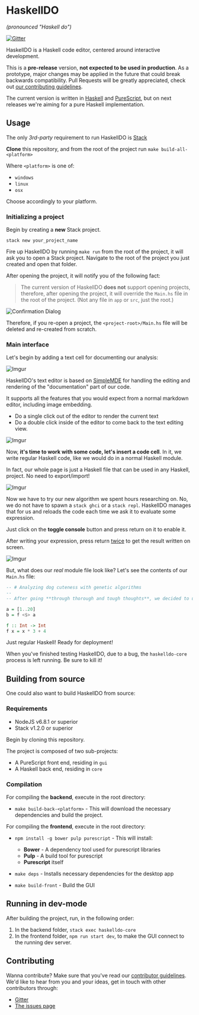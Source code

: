 # HaskellDO
*(pronounced "Haskell do")*

[![Gitter](https://badges.gitter.im/theam/haskell-do.svg)](https://gitter.im/theam/haskell-do?utm_source=badge&utm_medium=badge&utm_campaign=pr-badge)

HaskellDO is a Haskell code editor, centered around interactive development.

This is a **pre-release** version, **not expected to be used in production**. As a
prototype, major changes may be applied in the future that could break backwards
compatibility. Pull Requests will be greatly appreciated, check out [our contributing guidelines](CONTRIBUTING.md).

The current version is written in [Haskell](https://www.haskell.org/) and
[PureScript](http://www.purescript.org/), but on next releases we're aiming for
a pure Haskell implementation.

## Usage

The only *3rd-party* requirement to run HaskellDO is [Stack](http://haskellstack.org/)

**Clone** this repository, and from the root of the project run `make build-all-<platform>`

Where `<platform>` is one of:

- `windows`
- `linux`
- `osx`

Choose accordingly to your platform.

### Initializing a project
Begin by creating a **new** Stack project.

`stack new your_project_name`

Fire up HaskellDO by running `make run` from the root of the project,
it will ask you to open a Stack project.
Navigate to the root of the project you just created and open that
folder.

After opening the project, it will notify you of the following fact:

> The current version of HaskellDO **does not** support opening projects,
  therefore, after opening the project, it will override the `Main.hs`
  file in the root of the project. (Not any file in `app` or `src`, just
  the root.)

![Confirmation Dialog](http://imgur.com/DgspZip.jpg)

Therefore, if you re-open a project, the `<project-root>/Main.hs` file will
be deleted and re-created from scratch.

### Main interface
Let's begin by adding a text cell for documenting our analysis:

![Imgur](http://i.imgur.com/QAVI2WC.gif)

HaskellDO's text editor is based on [SimpleMDE](https://simplemde.com/) for
handling the editing and rendering of the "documentation" part of our code.

It supports all the features that you would expect from a normal markdown
editor, including image embedding.

- Do a single click out of the editor to render the current text
- Do a double click inside of the editor to come back to the text editing
  view.

![Imgur](http://i.imgur.com/ElGTVLK.gif)

Now, **it's time to work with some code, let's insert a code cell**.
In it, we write regular Haskell code, like we would do in a normal Haskell
module.

In fact, our whole page is just a Haskell file that can be used in any
Haskell, project. No need to export/import!

![Imgur](http://i.imgur.com/8jVxh6A.gif)

Now we have to try our new algorithm we spent hours researching on.
No, we do not have to spawn a `stack ghci` or a `stack repl`. HaskellDO
manages that for us and reloads the code each time we ask it to evaluate
some expression.

Just click on the **toggle console** button and press return on it to
enable it.

After writing your expression, press return [twice](https://github.com/theam/haskell-do/issues/1)
to get the result written on screen.

![Imgur](http://i.imgur.com/jgZQAvu.gif)

But, what does our *real* module file look like? Let's see the contents
of our `Main.hs` file:

```haskell
-- # Analyzing dog cuteness with genetic algorithms
--
-- After going **through thorough and tough thoughts**, we decided to use a simple example.

a = [1..20]
b = f <$> a

f :: Int -> Int
f x = x * 3 + 4
```

Just regular Haskell! Ready for deployment!

When you've finished testing HaskellDO, due to a bug, the `haskelldo-core`
process is left running. Be sure to kill it!

## Building from source


One could also want to build HaskellDO from source:
### Requirements

- NodeJS v6.8.1 or superior
- Stack v1.2.0 or superior

Begin by cloning this repository.

The project is composed of two sub-projects:

- A PureScript front end, residing in `gui`
- A Haskell back end, residing in `core`

### Compilation
For compiling the **backend**, execute in the root directory:

- `make build-back-<platform>` - This will download the necessary dependencies and build the project.

For compiling the **frontend**, execute in the root directory:

- `npm install -g bower pulp purescript` - This will install:
    - **Bower** - A dependency tool used for purescript libraries
    - **Pulp** - A build tool for purescript
    - **Purescript** itself

- `make deps` - Installs necessary dependencies for the desktop app
- `make build-front` - Build the GUI

## Running in dev-mode

After building the project, run, in the following order:

1. In the backend folder, `stack exec haskelldo-core`
2. In the frontend folder, `npm run start dev`, to make the GUI connect to the running
   dev server.

## Contributing

Wanna contribute? Make sure that you've read our [contributor guidelines](https://github.com/theam/haskell-do/blob/master/CONTRIBUTING.md).
We'd like to hear from you and your ideas, get in touch with other contributors through:

- [Gitter](https://gitter.im/theam/haskell-do)
- [The issues page](https://github.com/theam/haskell-do/blob/master/CONTRIBUTING.md)
